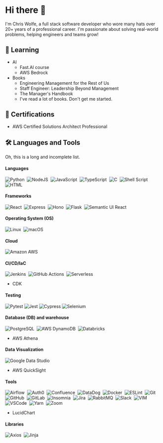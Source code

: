 # Hi there 👋

I'm Chris Wolfe, a full stack software developer who wore many hats over 20+ years of a professional career. I'm passionate about solving real-world problems, helping engineers and teams grow!

## 🌱 Learning

- AI
  - Fast.AI course
  - AWS Bedrock
- Books
  - Engineering Management for the Rest of Us
  - Staff Engineer: Leadership Beyond Management
  - The Manager's Handbook
  - I've read a lot of books. Don't get me started.

## 📰 Certifications

- AWS Certified Solutions Architect Professional

## 🛠️ Languages and Tools

Oh, this is a long and incomplete list.

#### Languages

![Python](https://img.shields.io/badge/Python-3776AB?style=for-the-badge&logo=python&logoColor=white)&nbsp;
![NodeJS](https://img.shields.io/badge/node.js-6DA55F?style=for-the-badge&logo=node.js&logoColor=white)&nbsp;
![JavaScript](https://img.shields.io/badge/JavaScript-F7DF1E?style=for-the-badge&logo=javascript&logoColor=black)&nbsp;
![TypeScript](https://img.shields.io/badge/TypeScript-007ACC?style=for-the-badge&logo=typescript&logoColor=white)&nbsp;
![C](https://img.shields.io/badge/C-00599C?style=for-the-badge&logo=c&logoColor=white)&nbsp;
![Shell Script](https://img.shields.io/badge/GNU%20Bash-4EAA25?style=for-the-badge&logo=GNU%20Bash&logoColor=white)&nbsp;
![HTML](https://img.shields.io/badge/HTML5-E34F26?style=for-the-badge&logo=html5&logoColor=white)&nbsp;

#### Frameworks

![React](https://img.shields.io/badge/React-20232A?style=for-the-badge&logo=react&logoColor=61DAFB)&nbsp;
![Express](https://img.shields.io/badge/Express%20js-000000?style=for-the-badge&logo=express&logoColor=white)&nbsp;
![Hono](https://img.shields.io/badge/Hono-E36002?logo=hono&logoColor=fff&style=for-the-badge)&nbsp;
![Flask](https://img.shields.io/badge/flask-%23000.svg?style=for-the-badge&logo=flask&logoColor=white)&nbsp;
![Semantic UI React](https://img.shields.io/badge/Semantic%20UI%20React-%2335BDB2.svg?style=for-the-badge&logo=SemanticUIReact&logoColor=white)&nbsp;

#### Operating System (OS)

![Linux](https://img.shields.io/badge/Linux-FCC624?logo=linux&logoColor=000&style=for-the-badge)&nbsp;
![macOS](https://img.shields.io/badge/macOS-000?logo=macos&logoColor=fff&style=for-the-badge)&nbsp;

#### Cloud

![Amazon AWS](https://img.shields.io/badge/Amazon%20AWS-232F3E?logo=amazonaws&logoColor=fff&style=for-the-badge)&nbsp;

#### CI/CD/IaC

![Jenkins](https://img.shields.io/badge/Jenkins-D24939?style=for-the-badge&logo=Jenkins&logoColor=white)&nbsp;
![GitHub Actions](https://img.shields.io/badge/GitHub%20Actions-2088FF?logo=githubactions&logoColor=fff&style=for-the-badge)&nbsp;
![Serverless](https://img.shields.io/badge/Serverless-FD5750?logo=serverless&logoColor=fff&style=for-the-badge)&nbsp;
- CDK

#### Testing

![Pytest](https://img.shields.io/badge/Pytest-0A9EDC?logo=pytest&logoColor=fff&style=for-the-badge)
![Jest](https://img.shields.io/badge/Jest-C21325?logo=jest&logoColor=fff&style=for-the-badge)
![Cypress](https://img.shields.io/badge/Cypress-69D3A7?logo=cypress&logoColor=fff&style=for-the-badge)
![Selenium](https://img.shields.io/badge/Selenium-43B02A?logo=selenium&logoColor=fff&style=for-the-badge)

#### Database (DB) and warehouse

![PostgreSQL](https://img.shields.io/badge/PostgreSQL-4169E1?logo=postgresql&logoColor=fff&style=for-the-badge)&nbsp;
![AWS DynamoDB](https://img.shields.io/badge/Amazon%20DynamoDB-4053D6?style=for-the-badge&logo=Amazon%20DynamoDB&logoColor=white)&nbsp;
![Databricks](https://img.shields.io/badge/Databricks-FF3621?style=for-the-badge&logo=Databricks&logoColor=white)&nbsp;
- AWS Athena

#### Data Visualization

![Google Data Studio](https://img.shields.io/badge/Google%20Data%20Studio-669DF6?logo=googledatastudio&logoColor=fff&style=for-the-badge)&nbsp;
- AWS QuickSight

#### Tools

![Airflow](https://img.shields.io/badge/Airflow-017CEE?style=for-the-badge&logo=Apache%20Airflow&logoColor=white)&nbsp;
![Auth0](https://img.shields.io/badge/Auth0-EB5424?logo=auth0&logoColor=fff&style=for-the-badge)&nbsp;
![Confluence](https://img.shields.io/badge/Confluence-172B4D?logo=confluence&logoColor=fff&style=for-the-badge)&nbsp;
![DataDog](https://img.shields.io/badge/DATADOG-632CA6?style=for-the-badge&logo=datadog&logoColor=white)&nbsp;
![Docker](https://img.shields.io/badge/Docker-2CA5E0?style=for-the-badge&logo=docker&logoColor=white)&nbsp;
![ESLint](https://img.shields.io/badge/ESLint-4B32C3?logo=eslint&logoColor=fff&style=for-the-badge)&nbsp;
![Git](https://img.shields.io/badge/Git-F05032?logo=git&logoColor=fff&style=for-the-badge)&nbsp;
![GitHub](https://img.shields.io/badge/GitHub-181717?logo=github&logoColor=fff&style=for-the-badge)&nbsp;
![GitLab](https://img.shields.io/badge/GitLab-FC6D26?logo=gitlab&logoColor=fff&style=for-the-badge)&nbsp;
![Insomnia](https://img.shields.io/badge/Insomnia-black?style=for-the-badge&logo=insomnia&logoColor=5849BE)&nbsp;
![Jira](https://img.shields.io/badge/Jira-0052CC?logo=jira&logoColor=fff&style=for-the-badge)&nbsp;
![RabbitMQ](https://img.shields.io/badge/Rabbitmq-FF6600?style=for-the-badge&logo=rabbitmq&logoColor=white)&nbsp;
![Slack](https://img.shields.io/badge/Slack-4A154B?logo=slack&logoColor=fff&style=for-the-badge)&nbsp;
![VIM](https://img.shields.io/badge/VIM-%2311AB00.svg?&style=flat&logo=vim&logoColor=white)&nbsp;
![VSCode](https://img.shields.io/badge/VSCode-0078D4?style=for-the-badge&logo=visual%20studio%20code&logoColor=white)&nbsp;
![Yarn](https://img.shields.io/badge/yarn-%232C8EBB.svg?style=for-the-badge&logo=yarn&logoColor=white)&nbsp;
![Zoom](https://img.shields.io/badge/Zoom-0B5CFF?logo=zoom&logoColor=fff&style=for-the-badge)&nbsp;
- LucidChart

#### Libraries

![Axios](https://img.shields.io/badge/Axios-5A29E4?logo=axios&logoColor=fff&style=for-the-badge)&nbsp;
![Jinja](https://img.shields.io/badge/jinja-white.svg?style=for-the-badge&logo=jinja&logoColor=black)&nbsp;
